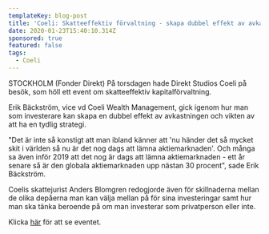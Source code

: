 ```yaml
---
templateKey: blog-post
title: 'Coeli: Skatteeffektiv förvaltning - skapa dubbel effekt av avkastningen'
date: 2020-01-23T15:40:10.314Z
sponsored: true
featured: false
tags:
  - Coeli
---
```

STOCKHOLM (Fonder Direkt) På torsdagen hade Direkt Studios Coeli på besök, som höll ett event om skatteeffektiv kapitalförvaltning.

Erik Bäckström, vice vd Coeli Wealth Management, gick igenom hur man som investerare kan skapa en dubbel effekt av avkastningen och vikten av att ha en tydlig strategi.

"Det är inte så konstigt att man ibland känner att 'nu händer det så mycket skit i världen så nu är det nog dags att lämna aktiemarknaden'. Och många sa även inför 2019 att det nog är dags att lämna aktiemarknaden - ett år senare så är den globala aktiemarknaden upp nästan 30 procent", sade Erik Bäckström.

Coelis skattejurist Anders Blomgren redogjorde även för skillnaderna mellan de olika depåerna man kan välja mellan på för sina investeringar samt hur man ska tänka beroende på om man investerar som privatperson eller inte.

Klicka [här](https://youtu.be/9GIWcj4ZFGs) för att se eventet.
